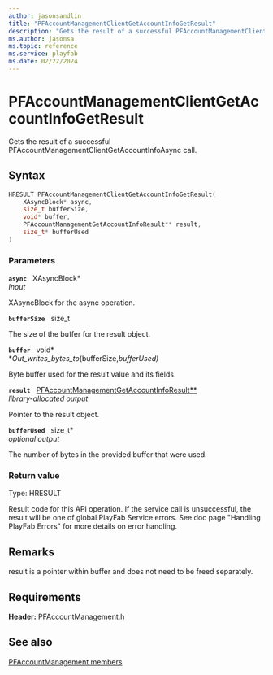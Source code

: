 ```yaml
---
author: jasonsandlin
title: "PFAccountManagementClientGetAccountInfoGetResult"
description: "Gets the result of a successful PFAccountManagementClientGetAccountInfoAsync call."
ms.author: jasonsa
ms.topic: reference
ms.service: playfab
ms.date: 02/22/2024
---
```


# PFAccountManagementClientGetAccountInfoGetResult  

Gets the result of a successful PFAccountManagementClientGetAccountInfoAsync call.  

## Syntax  
  
```cpp
HRESULT PFAccountManagementClientGetAccountInfoGetResult(  
    XAsyncBlock* async,  
    size_t bufferSize,  
    void* buffer,  
    PFAccountManagementGetAccountInfoResult** result,  
    size_t* bufferUsed  
)  
```  
  
### Parameters  
  
**`async`** &nbsp; XAsyncBlock*  
*_Inout_*  
  
XAsyncBlock for the async operation.  
  
**`bufferSize`** &nbsp; size_t  
  
The size of the buffer for the result object.  
  
**`buffer`** &nbsp; void*  
*_Out_writes_bytes_to_(bufferSize,*bufferUsed)*  
  
Byte buffer used for the result value and its fields.  
  
**`result`** &nbsp; [PFAccountManagementGetAccountInfoResult**](../../pfaccountmanagementtypes/structs/pfaccountmanagementgetaccountinforesult.md)  
*library-allocated output*  
  
Pointer to the result object.  
  
**`bufferUsed`** &nbsp; size_t*  
*optional output*  
  
The number of bytes in the provided buffer that were used.  
  
  
### Return value
Type: HRESULT
  
Result code for this API operation. If the service call is unsuccessful, the result will be one of global PlayFab Service errors. See doc page "Handling PlayFab Errors" for more details on error handling.
  
## Remarks  
  
result is a pointer within buffer and does not need to be freed separately.
  
## Requirements  
  
**Header:** PFAccountManagement.h
  
## See also  
[PFAccountManagement members](../pfaccountmanagement_members.md)  

  
  
